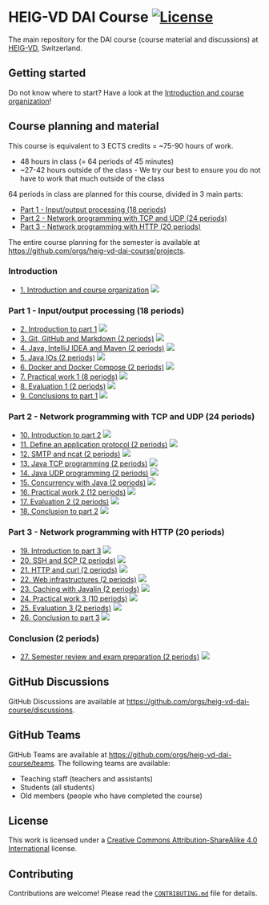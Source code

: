 # HEIG-VD DAI Course [![License](https://img.shields.io/github/license/heig-vd-dai-course/heig-vd-dai-course)](./LICENSE.md)

The main repository for the DAI course (course material and discussions) at
[HEIG-VD](https://heig-vd.ch), Switzerland.

## Getting started

Do not know where to start? Have a look at the
[Introduction and course organization](./01-introduction-and-course-organization/README.md)!

## Course planning and material

This course is equivalent to 3 ECTS credits = ~75-90 hours of work.

- 48 hours in class (= 64 periods of 45 minutes)
- ~27-42 hours outside of the class - We try our best to ensure you do not have
  to work that much outside of the class

64 periods in class are planned for this course, divided in 3 main parts:

- [Part 1 - Input/output processing (18 periods)](#part-1---inputoutput-processing-18-periods)
- [Part 2 - Network programming with TCP and UDP (24 periods)](#part-2---network-programming-with-tcp-and-udp-24-periods)
- [Part 3 - Network programming with HTTP (20 periods)](#part-3---network-programming-with-http-20-periods)

The entire course planning for the semester is available at
<https://github.com/orgs/heig-vd-dai-course/projects>.

### Introduction

- [1. Introduction and course organization](./01-introduction-and-course-organization/README.md)
  ![](https://img.shields.io/badge/status-ready-green)

### Part 1 - Input/output processing (18 periods)

- [2. Introduction to part 1](./02-introduction-to-part-1/README.md)
  ![](https://img.shields.io/badge/status-ready-green)
- [3. Git, GitHub and Markdown (2 periods)](./03-git-github-and-markdown/README.md)
  ![](https://img.shields.io/badge/status-wip-yellow)
- [4. Java, IntelliJ IDEA and Maven (2 periods)](./04-java-intellij-idea-and-maven/README.md)
  ![](https://img.shields.io/badge/status-wip-yellow)
- [5. Java IOs (2 periods)](./05-java-ios/README.md)
  ![](https://img.shields.io/badge/status-wip-yellow)
- [6. Docker and Docker Compose (2 periods)](./06-docker-and-docker-compose/README.md)
  ![](https://img.shields.io/badge/status-wip-yellow)
- [7. Practical work 1 (8 periods)](./07-practical-work-1/README.md)
  ![](https://img.shields.io/badge/status-wip-yellow)
- [8. Evaluation 1 (2 periods)](./08-evaluation-1/README.md)
  ![](https://img.shields.io/badge/status-wip-yellow)
- [9. Conclusions to part 1](./09-conclusion-to-part-1/README.md)
  ![](https://img.shields.io/badge/status-wip-yellow)

### Part 2 - Network programming with TCP and UDP (24 periods)

- [10. Introduction to part 2](./10-introduction-to-part-2/README.md)
  ![](https://img.shields.io/badge/status-wip-yellow)
- [11. Define an application protocol (2 periods)](./11-define-an-application-protocol/README.md)
  ![](https://img.shields.io/badge/status-wip-yellow)
- [12. SMTP and ncat (2 periods)](./12-smtp-and-ncat/README.md)
  ![](https://img.shields.io/badge/status-wip-yellow)
- [13. Java TCP programming (2 periods)](./13-java-tcp-programming/README.md)
  ![](https://img.shields.io/badge/status-wip-yellow)
- [14. Java UDP programming (2 periods)](./14-java-udp-programming/README.md)
  ![](https://img.shields.io/badge/status-wip-yellow)
- [15. Concurrency with Java (2 periods)](./15-concurrency-with-java/README.md)
  ![](https://img.shields.io/badge/status-wip-yellow)
- [16. Practical work 2 (12 periods)](./16-practical-work-2/README.md)
  ![](https://img.shields.io/badge/status-wip-yellow)
- [17. Evaluation 2 (2 periods)](./17-evaluation-2/README.md)
  ![](https://img.shields.io/badge/status-wip-yellow)
- [18. Conclusion to part 2](./18-conclusion-to-part-2/README.md)
  ![](https://img.shields.io/badge/status-wip-yellow)

### Part 3 - Network programming with HTTP (20 periods)

- [19. Introduction to part 3](./19-introduction-to-part-3/README.md)
  ![](https://img.shields.io/badge/status-wip-yellow)
- [20. SSH and SCP (2 periods)](./20-ssh-and-scp/README.md)
  ![](https://img.shields.io/badge/status-wip-yellow)
- [21. HTTP and curl (2 periods)](./21-ssh-and-scp/README.md)
  ![](https://img.shields.io/badge/status-wip-yellow)
- [22. Web infrastructures (2 periods)](./22-web-infrastructures/README.md)
  ![](https://img.shields.io/badge/status-wip-yellow)
- [23. Caching with Javalin (2 periods)](./23-caching-with-javalin/README.md)
  ![](https://img.shields.io/badge/status-wip-yellow)
- [24. Practical work 3 (10 periods)](./24-practical-work-3/README.md)
  ![](https://img.shields.io/badge/status-wip-yellow)
- [25. Evaluation 3 (2 periods)](./25-evaluation-3/README.md)
  ![](https://img.shields.io/badge/status-wip-yellow)
- [26. Conclusion to part 3](./26-conclusion-to-part-3/README.md)
  ![](https://img.shields.io/badge/status-wip-yellow)

### Conclusion (2 periods)

- [27. Semester review and exam preparation (2 periods)](./27-semester-review-and-exam-preparation/README.md)
  ![](https://img.shields.io/badge/status-wip-yellow)

## GitHub Discussions

GitHub Discussions are available at
<https://github.com/orgs/heig-vd-dai-course/discussions>.

## GitHub Teams

GitHub Teams are available at
<https://github.com/orgs/heig-vd-dai-course/teams>. The following teams are
available:

- Teaching staff (teachers and assistants)
- Students (all students)
- Old members (people who have completed the course)

## License

This work is licensed under a
[Creative Commons Attribution-ShareAlike 4.0 International](./LICENSE.md)
license.

## Contributing

Contributions are welcome! Please read the
[`CONTRIBUTING.md`](./CONTRIBUTING.md) file for details.
